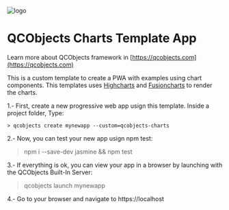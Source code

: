 ![logo](https://qcobjects.dev/qcobjects_01.png)

# QCObjects Charts Template App

Learn more about QCObjects framework in [https://qcobjects.com](https://qcobjects.com)

This is a custom template to create a PWA with examples using chart components. This templates uses [Highcharts](https://www.highcharts.com) and [Fusioncharts](fusioncharts.com) to render the charts.

1.- First, create a new progressive web app usign this template. Inside a project folder, Type:

```shell
> qcobjects create mynewapp --custom=qcobjects-charts
```

2.- Now, you can test your new app usign npm test:

> npm i --save-dev jasmine && npm test

3.- If everything is ok, you can view your app in a browser by launching with the QCObjects Built-In Server:

> qcobjects launch mynewapp

4.- Go to your browser and navigate to https://localhost
